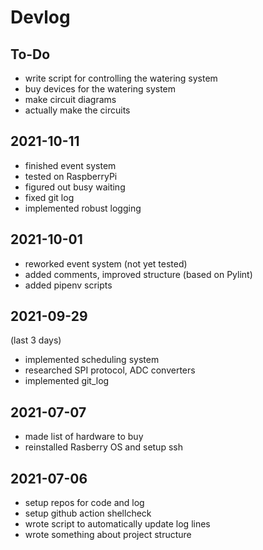# Devlog

## To-Do

- write script for controlling the watering system
- buy devices for the watering system
- make circuit diagrams
- actually make the circuits

## 2021-10-11

- finished event system
- tested on RaspberryPi
- figured out busy waiting
- fixed git log
- implemented robust logging

## 2021-10-01

- reworked event system (not yet tested)
- added comments, improved structure (based on Pylint)
- added pipenv scripts

## 2021-09-29

(last 3 days)

- implemented scheduling system
- researched SPI protocol, ADC converters
- implemented git_log

## 2021-07-07

- made list of hardware to buy
- reinstalled Rasberry OS and setup ssh

## 2021-07-06

- setup repos for code and log
- setup github action shellcheck
- wrote script to automatically update log lines
- wrote something about project structure
